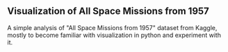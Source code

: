 ## Visualization of All Space Missions from 1957
A simple analysis of "All Space Missions from 1957" dataset from Kaggle, mostly to become familiar with visualization in python and experiment with it.
